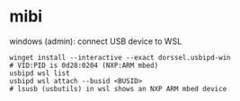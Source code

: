 # mibi

windows (admin): connect USB device to WSL

```shell
winget install --interactive --exact dorssel.usbipd-win
# VID:PID is 0d28:0204 (NXP:ARM mbed)
usbipd wsl list
usbipd wsl attach --busid <BUSID>
# lsusb (usbutils) in wsl shows an NXP ARM mbed device
```
